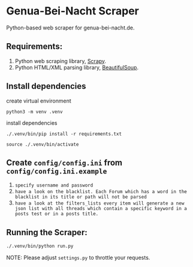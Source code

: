# Genua-Bei-Nacht Scraper

Python-based web scraper for genua-bei-nacht.de.

## Requirements: 

1. Python web scraping library, [Scrapy](http://scrapy.org/).   
2. Python HTML/XML parsing library, [BeautifulSoup](https://www.crummy.com/software/BeautifulSoup/bs4/doc/).

## Install dependencies
create virtual environment

`python3 -m venv .venv`

install dependencies

`./.venv/bin/pip install -r requirements.txt`

`source ./.venv/bin/activate`

## Create `config/config.ini` from `config/config.ini.example`

1. `specify username and password`
2. `have a look on the blacklist. Each Forum which has a word in the blacklist in its title or path will not be parsed` 
3. `have a look at the filters_lists every item will generate a new json list with all threads which contain a specific keyword in a posts test or in a posts title.`


## Running the Scraper:
```bash
./.venv/bin/python run.py
```
NOTE: Please adjust `settings.py` to throttle your requests.